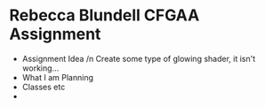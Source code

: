 # Rebecca Blundell CFGAA Assignment

- Assignment Idea
  /n Create some type of glowing shader, it isn't working...
- What I am Planning
- Classes etc
- 
